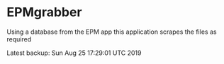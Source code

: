 # EPMgrabber
Using a database from the EPM app this application scrapes the files as required


Latest backup: Sun Aug 25 17:29:01 UTC 2019

